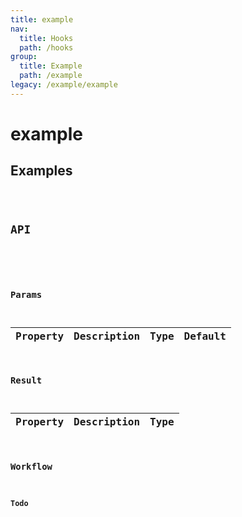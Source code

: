 ```yaml
---
title: example
nav:
  title: Hooks
  path: /hooks
group:
  title: Example
  path: /example
legacy: /example/example
---
```


# example

## Examples

<code src="./demo/basic.tsx" />

## API

```ts
```

### Params

| Property | Description | Type | Default |
| -------- | ----------- | ---- | ------- |

### Result

| Property | Description | Type |
| -------- | ----------- | ---- |

### Workflow

#### Todo
